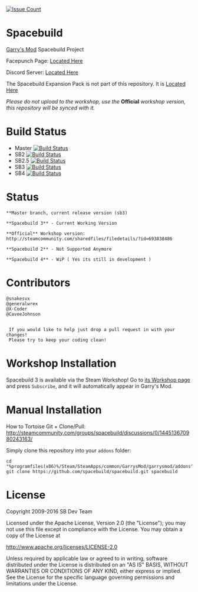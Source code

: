 [![Issue Count](https://codeclimate.com/github/spacebuild/spacebuild/badges/issue_count.svg)](https://codeclimate.com/github/spacebuild/spacebuild)

Spacebuild
==========

[Garry's Mod][garrysmod] Spacebuild Project

Facepunch Page: [Located Here][facepunch]

Discord Server: [Located Here][discord]

The Spacebuild Expansion Pack is not part of this repository. It is [Located Here](https://github.com/spacebuild/sbep)

*Please do not upload to the workshop, use the* **Official** *workshop version, this repository will be synced with it.*

# Build Status
* Master [![Build Status](https://travis-ci.org/spacebuild/spacebuild.svg?branch=master)](https://travis-ci.org/spacebuild/spacebuild)
* SB2 [![Build Status](https://travis-ci.org/spacebuild/spacebuild.svg?branch=sb2)](https://travis-ci.org/spacebuild/spacebuild)
* SB2.5 [![Build Status](https://travis-ci.org/spacebuild/spacebuild.svg?branch=sb2.5)](https://travis-ci.org/spacebuild/spacebuild)
* SB3 [![Build Status](https://travis-ci.org/spacebuild/spacebuild.svg?branch=sb3)](https://travis-ci.org/spacebuild/spacebuild)
* SB4 [![Build Status](https://travis-ci.org/spacebuild/spacebuild.svg?branch=sb4)](https://travis-ci.org/spacebuild/spacebuild)

# Status

    **Master branch, current release version (sb3)

    **Spacebuild 3** - Current Working Version

    **Official** Workshop version: http://steamcommunity.com/sharedfiles/filedetails/?id=693838486

    **Spacebuild 2** - Not Supported Anymore

    **Spacebuild 4** - WiP ( Yes its still in development )


# Contributors
    @snakesvx
    @generalwrex
    @X-Coder
    @CaveeJohnson
   
   
     If you would like to help just drop a pull request in with your changes! 
     Please try to keep your coding clean!

# Workshop Installation

Spacebuild 3 is available via the Steam Workshop! Go to [its Workshop page][workshop] and press `Subscribe`, and it will automatically appear in Garry's Mod.

# Manual Installation

How to Tortoise Git + Clone/Pull: http://steamcommunity.com/groups/spacebuild/discussions/0/144513670980243163/

Simply clone this repository into your `addons` folder:

    cd "%programfiles(x86)%/Steam/SteamApps/common/GarrysMod/garrysmod/addons"
    git clone https://github.com/spacebuild/spacebuild.git spacebuild

# License

Copyright 2009-2016 SB Dev Team

Licensed under the Apache License, Version 2.0 (the "License"); you may not use this file except in compliance with the License. You may obtain a copy of the License at

http://www.apache.org/licenses/LICENSE-2.0

Unless required by applicable law or agreed to in writing, software distributed under the License is distributed on an "AS IS" BASIS, WITHOUT WARRANTIES OR CONDITIONS OF ANY KIND, either express or implied. See the License for the specific language governing permissions and limitations under the License.

[garrysmod]: <http://garrysmod.com/>
[workshop]: <http://steamcommunity.com/sharedfiles/filedetails/?id=693838486>
[facepunch]: <https://facepunch.com/showthread.php?t=1519499&p=50363396>
[discord]: <https://discord.gg/3A4dPhD>
